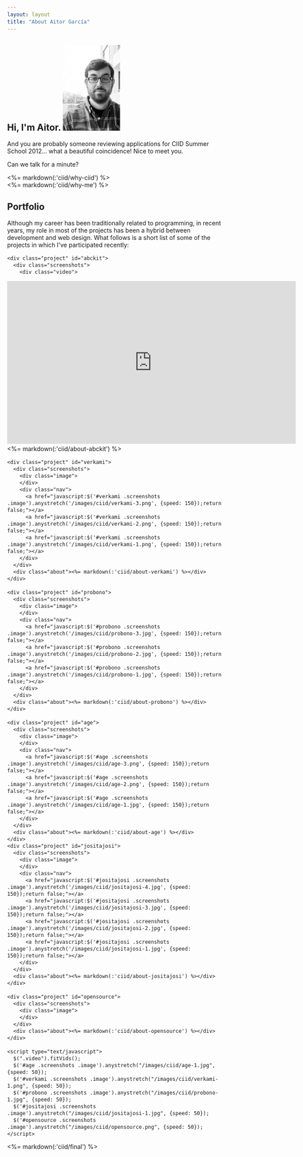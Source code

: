 ```yaml
---
layout: layout
title: "About Aitor García"
---
```


<link rel="stylesheet" href="/css/ciid.css" type="text/css" media="screen"/>

<div id="ciid">

  <div class="presentation">
    <h2>
      Hi, I'm Aitor.
      <img src="/images/ciid/pic.jpg" height="200"/>
    </h2>
    <div>
    <p>
      And you are probably someone reviewing applications for CIID Summer School 2012... what a beautiful coincidence! Nice to meet you.
    </p>
    <p>Can we talk for a minute?</p>
    </div>
  </div>

  <div class="why section" id="ciid"><%= markdown(:'ciid/why-ciid') %></div>
  <div class="why section" id="me"><%= markdown(:'ciid/why-me') %></div>
  <div class="clear"></div>
  <div class="portfolio section">
    <h2>Portfolio</h2>
    <p>
       Although my career has been traditionally related to programming, in recent years, my role in most of the projects has been a hybrid between development and web design. What follows is a short list of some of the projects in which I've participated recently:
    </p>

    <div class="project" id="abckit">
      <div class="screenshots">
        <div class="video">
<iframe src="http://player.vimeo.com/video/31725327?title=0&amp;byline=0&amp;portrait=0&amp;color=ff9933" width="675" height="380" frameborder="0" webkitAllowFullScreen mozallowfullscreen allowFullScreen></iframe>
        </div>
      </div>
      <div class="about"><%= markdown(:'ciid/about-abckit') %></div>
    </div>

    <div class="project" id="verkami">
      <div class="screenshots">
        <div class="image">
        </div>
        <div class="nav">
          <a href="javascript:$('#verkami .screenshots .image').anystretch('/images/ciid/verkami-3.png', {speed: 150});return false;"></a>
          <a href="javascript:$('#verkami .screenshots .image').anystretch('/images/ciid/verkami-2.png', {speed: 150});return false;"></a>
          <a href="javascript:$('#verkami .screenshots .image').anystretch('/images/ciid/verkami-1.png', {speed: 150});return false;"></a>
        </div>
      </div>
      <div class="about"><%= markdown(:'ciid/about-verkami') %></div>
    </div>

    <div class="project" id="probono">
      <div class="screenshots">
        <div class="image">
        </div>
        <div class="nav">
          <a href="javascript:$('#probono .screenshots .image').anystretch('/images/ciid/probono-3.jpg', {speed: 150});return false;"></a>
          <a href="javascript:$('#probono .screenshots .image').anystretch('/images/ciid/probono-2.jpg', {speed: 150});return false;"></a>
          <a href="javascript:$('#probono .screenshots .image').anystretch('/images/ciid/probono-1.jpg', {speed: 150});return false;"></a>
        </div>
      </div>
      <div class="about"><%= markdown(:'ciid/about-probono') %></div>
    </div>

    <div class="project" id="age">
      <div class="screenshots">
        <div class="image">
        </div>
        <div class="nav">
          <a href="javascript:$('#age .screenshots .image').anystretch('/images/ciid/age-3.png', {speed: 150});return false;"></a>
          <a href="javascript:$('#age .screenshots .image').anystretch('/images/ciid/age-2.png', {speed: 150});return false;"></a>
          <a href="javascript:$('#age .screenshots .image').anystretch('/images/ciid/age-1.jpg', {speed: 150});return false;"></a>
        </div>
      </div>
      <div class="about"><%= markdown(:'ciid/about-age') %></div>
    </div>
    <div class="project" id="jositajosi">
      <div class="screenshots">
        <div class="image">
        </div>
        <div class="nav">
          <a href="javascript:$('#jositajosi .screenshots .image').anystretch('/images/ciid/jositajosi-4.jpg', {speed: 150});return false;"></a>
          <a href="javascript:$('#jositajosi .screenshots .image').anystretch('/images/ciid/jositajosi-3.jpg', {speed: 150});return false;"></a>
          <a href="javascript:$('#jositajosi .screenshots .image').anystretch('/images/ciid/jositajosi-2.jpg', {speed: 150});return false;"></a>
          <a href="javascript:$('#jositajosi .screenshots .image').anystretch('/images/ciid/jositajosi-1.jpg', {speed: 150});return false;"></a>
        </div>
      </div>
      <div class="about"><%= markdown(:'ciid/about-jositajosi') %></div>
    </div>

    <div class="project" id="opensource">
      <div class="screenshots">
        <div class="image">
        </div>
      </div>
      <div class="about"><%= markdown(:'ciid/about-opensource') %></div>
    </div>

    <script type="text/javascript">
      $(".video").fitVids();
      $('#age .screenshots .image').anystretch("/images/ciid/age-1.jpg", {speed: 50});
      $('#verkami .screenshots .image').anystretch("/images/ciid/verkami-1.png", {speed: 50});
      $('#probono .screenshots .image').anystretch("/images/ciid/probono-1.jpg", {speed: 50});
      $('#jositajosi .screenshots .image').anystretch("/images/ciid/jositajosi-1.jpg", {speed: 50});
      $('#opensource .screenshots .image').anystretch("/images/ciid/opensource.png", {speed: 50});
    </script>
  </div>
  <div class="clear"></div>
  <div class="final section"><%= markdown(:'ciid/final') %></div>
</div>
